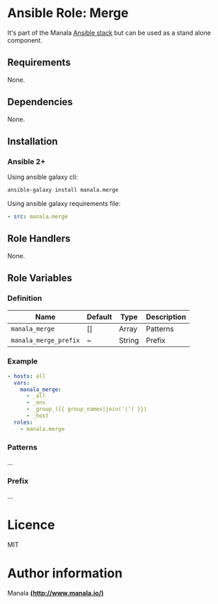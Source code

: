 # Ansible Role: Merge

It's part of the Manala <a href="http://www.manala.io" target="_blank">Ansible stack</a> but can be used as a stand alone component.

## Requirements

None.

## Dependencies

None.

## Installation

### Ansible 2+

Using ansible galaxy cli:

```bash
ansible-galaxy install manala.merge
```

Using ansible galaxy requirements file:

```yaml
- src: manala.merge
```

## Role Handlers

None.

## Role Variables

### Definition

| Name                  | Default | Type  | Description |
| --------------------- | ------- | ----- | ----------- |
| `manala_merge`        | []      | Array | Patterns    |
| `manala_merge_prefix` | ~       | String| Prefix      |

### Example

```yaml
- hosts: all
  vars:
    manala_merge:
      - _all
      - _env
      - _group_({{ group_names|join('|') }})
      - _host
  roles:
    - manala.merge
```

### Patterns

...

### Prefix

...

# Licence

MIT

# Author information

Manala [**(http://www.manala.io/)**](http://www.manala.io)
